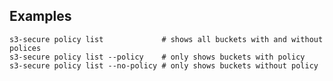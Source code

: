 ## Examples

    s3-secure policy list             # shows all buckets with and without polices
    s3-secure policy list --policy    # only shows buckets with policy
    s3-secure policy list --no-policy # only shows buckets without policy
